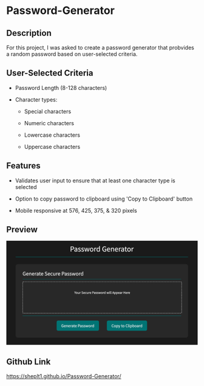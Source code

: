 # Password-Generator

## Description

For this project, I was asked to create a password generator that probvides a random password based on user-selected criteria.

## User-Selected Criteria

* Password Length (8-128 characters)

* Character types:

  - Special characters

  - Numeric characters

  - Lowercase characters

  - Uppercase characters

## Features

* Validates user input to ensure that at least one character type is selected

* Option to copy password to clipboard using 'Copy to Clipboard' button

* Mobile responsive at 576, 425, 375, & 320 pixels

## Preview

![Alt text](images/Password-Generator.png?raw=true "Password Generator Preview Image")

## Github Link

https://sheplt1.github.io/Password-Generator/







